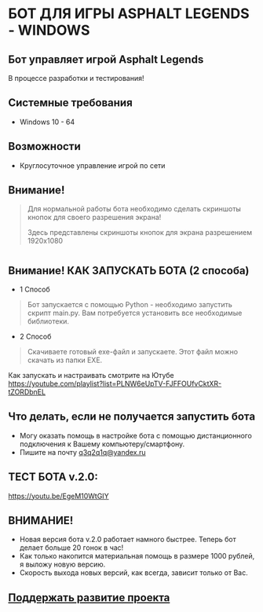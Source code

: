 # БОТ ДЛЯ ИГРЫ ASPHALT LEGENDS - WINDOWS
## Бот управляет игрой Asphalt Legends

В процессе разработки и тестирования!

## Системные требования

- Windows 10 - 64


## Возможности

- Круглосуточное управление игрой по сети 

## Внимание!

> Для нормальной работы бота
> необходимо сделать скриншоты кнопок
> для своего разрешения экрана!
> 
> Здесь представлены скриншоты кнопок
> для экрана разрешением 1920х1080
#
#
## Внимание! КАК ЗАПУСКАТЬ БОТА (2 способа)
- 1 Способ
> Бот запускается с помощью Python - необходимо запустить скрипт main.py. 
Вам потребуется установить все необходимые библиотеки.
- 2 Способ
> Скачиваете готовый exe-файл и запускаете. Этот файл можно скачать из папки EXE.

Как запускать и настраивать смотрите на Ютубе
https://youtube.com/playlist?list=PLNW6eUpTV-FJFFOUfvCktXR-tZORDbnEL

## Что делать, если не получается запустить бота
- Могу оказать помощь в настройке бота с помощью дистанционного подключения к Вашему компьютеру/смартфону.
- Пишите на почту q3q2q1q@yandex.ru

## ТЕСТ БОТА v.2.0:
https://youtu.be/EgeM10WtGIY

## ВНИМАНИЕ! 
- Новая версия бота v.2.0 работает намного быстрее. Теперь бот делает больше 20 гонок в час!
- Как только накопится материальная помощь в размере 1000 рублей, я выложу новую версию. 
- Скорость выхода новых версий, как всегда, зависит только от Вас.

## [Поддержать развитие проекта](https://www.donationalerts.com/r/autopilotyoutube)
